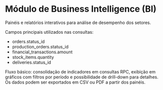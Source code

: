 # Módulo de Business Intelligence (BI)

Painéis e relatórios interativos para análise de desempenho dos setores.

Campos principais utilizados nas consultas:
- orders.status_id
- production_orders.status_id
- financial_transactions.amount
- stock_items.quantity
- deliveries.status_id

Fluxo básico: consolidação de indicadores em consultas RPC, exibição em gráficos
com filtros por período e possibilidade de drill-down para detalhes. Os dados
podem ser exportados em CSV ou PDF a partir dos painéis.
